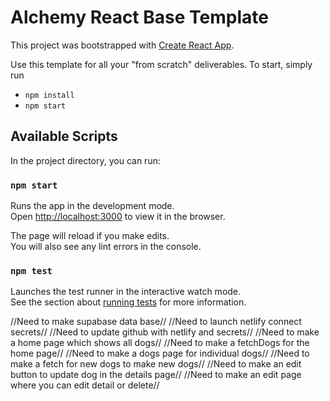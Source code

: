 # Alchemy React Base Template

This project was bootstrapped with [Create React App](https://github.com/facebook/create-react-app).

Use this template for all your "from scratch" deliverables. To start, simply run

- `npm install`
- `npm start`

## Available Scripts

In the project directory, you can run:

### `npm start`

Runs the app in the development mode.\
Open [http://localhost:3000](http://localhost:3000) to view it in the browser.

The page will reload if you make edits.\
You will also see any lint errors in the console.

### `npm test`

Launches the test runner in the interactive watch mode.\
See the section about [running tests](https://facebook.github.io/create-react-app/docs/running-tests) for more information.

//Need to make supabase data base//
//Need to launch netlify connect secrets//
//Need to update github with netlify and secrets//
//Need to make a home page which shows all dogs//
//Need to make a fetchDogs for the home page//
//Need to make a dogs page for individual dogs//
//Need to make a fetch for new dogs to make new dogs//
//Need to make an edit button to update dog in the details page//
//Need to make an edit page where you can edit detail or delete//
